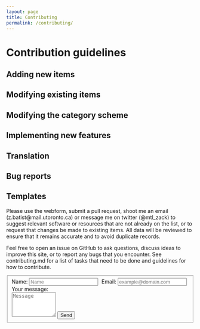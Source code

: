 ```yaml
---
layout: page
title: Contributing
permalink: /contributing/
---
```


# Contribution guidelines

## Adding new items

## Modifying existing items

## Modifying the category scheme

## Implementing new features

## Translation

## Bug reports

## Templates

<p>Please use the webform, submit a pull request, shoot me an email (z.batist@mail.utoronto.ca) or message me on twitter (@mtl_zack) to suggest relevant software or resources that are not already on the list, or to request that changes be made to existing items. All data will be reviewed to ensure that it remains accurate and to avoid duplicate records.</p>

<p>Feel free to open an issue on GitHub to ask questions, discuss ideas to improve this site, or to report any bugs that you encounter. See contributing.md for a list of tasks that need to be done and guidelines for how to contribute.</p>

<form action="//formspree.io/z.batist@mail.utoronto.ca" method="POST">
<fieldset>
<label for="name">Name: </label>
<input type="text" name="name" placeholder="Name" id="name" required style="margin-right:5px;">
<label for="email">Email: </label>
<input type="email" name="email" placeholder="example@domain.com" id="_replyto" required></br>
<label for="message">Your message: </label"><br>
<textarea name="message" rows="4" placeholder="Message" id="message" required style="width:25%;"></textarea>
<input class="button submit" type="submit" value="Send">
</fieldset>
<input class="hidden" type="text" name="_gotcha" style="display:none">
<input class="hidden" type="hidden" name="_subject" value="Message via open-archaeo.info">
</form>
